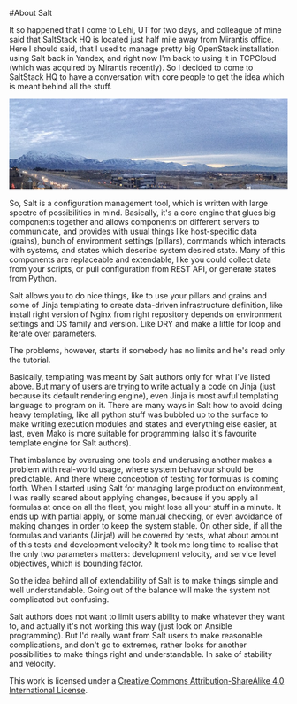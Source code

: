 #About Salt
<time datetime="2016-12-15"/>

It so happened that I come to Lehi, UT for two days, and colleague of mine 
said that SaltStack HQ is located just half mile away from Mirantis office. 
Here I should said, that I used to manage pretty big OpenStack installation 
using Salt back in Yandex, and right now I'm back to using it in TCPCloud 
(which was acquired by Mirantis recently). So I decided to come to SaltStack 
HQ to have a conversation with core people to get the idea which is meant 
behind all the stuff.

![Photo from my hotel](utah.jpg)

So, Salt is a configuration management tool, which is written with large 
spectre of possibilities in mind. Basically, it's a core engine that glues big 
components together and allows components on different servers to communicate, 
and provides with usual things like host-specific data (grains), bunch of 
environment settings (pillars), commands which interacts with systems, and 
states which describe system desired state. Many of this components are 
replaceable and extendable, like you could collect data from your scripts, or
pull configuration from REST API, or generate states from Python.

Salt allows you to do nice things, like to use your pillars and grains and some 
of Jinja templating to create data-driven infrastructure definition, like 
install right version of Nginx from right repository depends on environment 
settings and OS family and version. Like DRY and make a little for loop and 
iterate over parameters.

<p class="lead">
The problems, however, starts if somebody has no limits and he's read only the
tutorial.
</p>

Basically, templating was meant by Salt authors only for what I've 
listed above. But many of users are trying to write actually a code on Jinja 
(just because its default rendering engine), even Jinja is most awful 
templating language to program on it. There are many ways in Salt how to 
avoid doing heavy templating, like all python stuff was bubbled up to the 
surface to make writing execution modules and states and everything else 
easier, at last, even Mako is more suitable for programming (also it's favourite 
template engine for Salt authors).

That imbalance by overusing one tools and underusing another makes a problem 
with real-world usage, where system behaviour should be predictable. And 
there where conception of testing for formulas is coming forth. When I started 
using Salt for managing large production environment, I was really scared 
about applying changes, because if you apply all formulas at once on all the 
fleet, you might lose all your stuff in a minute. It ends up with partial 
apply, or some manual checking, or even avoidance of making changes in order 
to keep the system stable. On other side, if all the formulas and variants 
(Jinja!) will be covered by tests, what about amount of this tests and 
development velocity? It took me long time to realise that the only two 
parameters matters: development velocity, and service level objectives, which
is bounding factor.

<p class="lead">
So the idea behind all of extendability of Salt is to make things simple and 
well understandable. Going out of the balance will make the system not 
complicated but confusing.
</p>

Salt authors does not want to limit users ability to make whatever they want 
to, and actually it's not working this way (just look on Ansible programming).
But I'd really want from Salt users to make reasonable complications, and 
don't go to extremes, rather looks for another possibilities to make things 
right and understandable. In sake of stability and velocity.

<p class="license cc-by-sa">
This work is licensed under a 
<a rel="license" href="http://creativecommons.org/licenses/by-sa/4.0/">
Creative Commons Attribution-ShareAlike 4.0 International License</a>.
</p>
